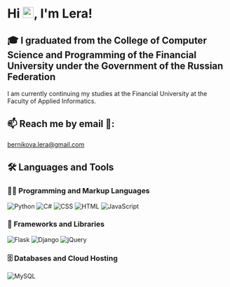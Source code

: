 # Hi <img src="https://media.giphy.com/media/hvRJCLFzcasrR4ia7z/giphy.gif" width="25px">, I'm Lera!

## 🎓 I graduated from the College of Computer Science and Programming of the Financial University under the Government of the Russian Federation
I am currently continuing my studies at the Financial University at the Faculty of Applied Informatics.

## 📫 Reach me by email 📧: 
<bernikova.lera@gmail.com>

<summary><h2>🛠️ Languages and Tools</h2></summary>
<h3>👨‍💻 Programming and Markup Languages</h3>
<p>
      <a"><img alt="Python" src="https://img.shields.io/badge/python%20-%2314354C.svg?&style=for-the-badge&logo=python&logoColor=white"></a>
      <a><img alt="C#" src="https://img.shields.io/badge/c%23-%23239120.svg?style=for-the-badge&logo=c-sharp&logoColor=white"></a>
      <a><img alt="CSS" src="https://img.shields.io/badge/css3%20-%231572B6.svg?&style=for-the-badge&logo=css3&logoColor=white"></a>
      <a><img alt="HTML" src="https://img.shields.io/badge/html5%20-%23E34F26.svg?&style=for-the-badge&logo=html5&logoColor=white"></a>
      <a><img alt="JavaScript" src="https://img.shields.io/badge/javascript%20-%23323330.svg?&style=for-the-badge&logo=javascript&logoColor=%23F7DF1E"></a>
      
<h3>🧰 Frameworks and Libraries</h3>
 
  <p>
      <a><img alt="Flask" src="https://img.shields.io/badge/flask%20-%23000.svg?&style=for-the-badge&logo=flask&logoColor=white"></a>
      <a><img alt="Django" src="https://img.shields.io/badge/django%20-%23092E20.svg?&style=for-the-badge&logo=django&logoColor=white"></a>
<!--       <a><img alt="React" src="https://img.shields.io/badge/react%20-%2320232a.svg?&style=for-the-badge&logo=react&logoColor=%2361DAFB"></a>
      <a><img alt="Node.js" src="https://img.shields.io/badge/node.js%20-%2343853D.svg?&style=for-the-badge&logo=node.js&logoColor=white"></a> -->
      <a><img alt="jQuery" src="https://img.shields.io/badge/jquery%20-%230769AD.svg?&style=for-the-badge&logo=jquery&logoColor=white"></a>
  </p>

  <h3>🗄️ Databases and Cloud Hosting</h3>

  <p>
      <a><img alt="MySQL" src="https://img.shields.io/badge/mysql-%2300f.svg?&style=for-the-badge&logo=mysql&logoColor=white"></a>
  </p>

</p>

<br />


